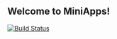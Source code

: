 ## Welcome to MiniApps!

[![Build Status](https://api.travis-ci.com/gemalto/miniapps.svg?branch=master)](https://travis-ci.com/gokube/miniapps)
